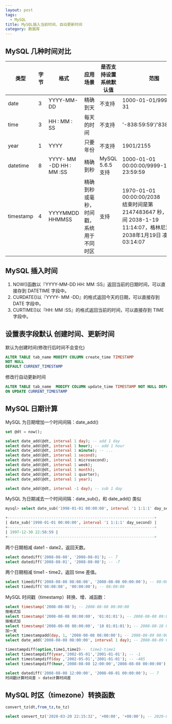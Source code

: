 ```yaml
---
layout: post
tags:
  - MySQL
title: MySQL插入当前时间、自动更新时间
category: 数据库
---
```

##  MySQL 几种时间对比

| 类型| 字节 | 格式| 应用场景|是否支持设置系统默认值| 范围   |
| --------- | ---- | ------------------- | ----------------| ---------| ---- |
| date | 3 | YYYY-MM-DD          | 精确到天 | 不支持 | 1000-01-01/9999-12-31                   |
| time| 3 | HH : MM : SS            | 每天的时间 | 不支持| '-838:59:59'/'838:59:59'                |
| year  | 1 | YYYY  | 只要年份| 不支持              | 1901/2155                               |
| datetime  | 8    | YYYY- MM -DD HH : MM :SS | 精确到秒                             | MySQL 5.6.5支持      | 1000-01-01 00:00:00/9999-12-31 23:59:59 |
| timestamp | 4    | YYYYMMDD HHMMSS | 精确到秒或毫秒，时间戳，系统用于不同时区 | 支持                 |   	1970-01-01 00:00:00/2038<br>结束时间是第 2147483647 秒，北京时间 2038-1-19 11:14:07，格林尼治时间 2038年1月19日 凌晨 03:14:07|

## MySQL 插入时间  
1. NOW()函数以『YYYY-MM-DD HH: MM :SS』返回当前的日期时间，可以直接存到 DATETIME 字段中。
2. CURDATE()以『YYYY- MM -DD』的格式返回今天的日期，可以直接存到 DATE 字段中。
3. CURTIME()以『HH: MM :SS』的格式返回当前的时间，可以直接存到 TIME 字段中。

## 设置表字段默认 创建时间、更新时间

默认为创建时间(修改行后时间不会变化)
```sql
ALTER TABLE tab_name MODIFY COLUMN create_time TIMESTAMP 
NOT NULL 
DEFAULT CURRENT_TIMESTAMP

```
修改行自动更新时间
```sql
ALTER TABLE tab_name  MODIFY COLUMN update_time TIMESTAMP NOT NULL DEFAULT CURRENT_TIMESTAMP 
ON UPDATE CURRENT_TIMESTAMP
```
## MySQL 日期计算
MySQL 为日期增加一个时间间隔：date_add()
```sql
set @dt = now();

select date_add(@dt, interval 1 day); -- add 1 day
select date_add(@dt, interval 1 hour); -- add 1 hour
select date_add(@dt, interval 1 minute); -- ...
select date_add(@dt, interval 1 second);
select date_add(@dt, interval 1 microsecond);
select date_add(@dt, interval 1 week);
select date_add(@dt, interval 1 month);
select date_add(@dt, interval 1 quarter);
select date_add(@dt, interval 1 year);

select date_add(@dt, interval -1 day); -- sub 1 day
```
MySQL 为日期减去一个时间间隔：date_sub()，和 date_add() 类似
```sql
mysql> select date_sub('1998-01-01 00:00:00', interval '1 1:1:1' day_second);

+----------------------------------------------------------------+
| date_sub('1998-01-01 00:00:00', interval '1 1:1:1' day_second) |
+----------------------------------------------------------------+
| 1997-12-30 22:58:59 |
+----------------------------------------------------------------+
```
两个日期相减 date1 - date2，返回天数。
```sql
select datediff('2008-08-08', '2008-08-01'); -- 7
select datediff('2008-08-01', '2008-08-08'); -- -7
```
两个日期相减 time1 - time2，返回 time 差值。
```sql
select timediff('2008-08-08 08:08:08', '2008-08-08 00:00:00'); -- 08:08:08
select timediff('08:08:08', '00:00:00'); -- 08:08:08
```
MySQL 时间戳（timestamp）转换、增、减函数：
```sql
select timestamp('2008-08-08'); -- 2008-08-08 00:00:00
按格式加
select timestamp('2008-08-08 08:00:00', '01:01:01'); -- 2008-08-08 09:01:01
按格式加
select timestamp('2008-08-08 08:00:00', '10 01:01:01'); -- 2008-08-18 09:01:01
加一天
select timestampadd(day, 1, '2008-08-08 08:00:00'); -- 2008-08-09 08:00:00
select date_add('2008-08-08 08:00:00', interval 1 day); -- 2008-08-09 08:00:00

timestampdiff(option,time1,time2)--  time2-time1
select timestampdiff(year,'2002-05-01','2001-01-01'); -- -1
select timestampdiff(day ,'2002-05-01','2001-01-01'); -- -485
select timestampdiff(hour,'2008-08-08 12:00:00','2008-08-08 00:00:00'); -- -12

select datediff('2008-08-08 12:00:00', '2008-08-01 00:00:00'); -- 7
时间戳计算时间差 > date计算时间差
```
## MySQL 时区（timezone）转换函数
```sql
convert_tz(dt,from_tz,to_tz)

select convert_tz('2020-03-20 22:15:32', '+00:00', '+08:00'); -- 2020-03-21 06:15:32
```
